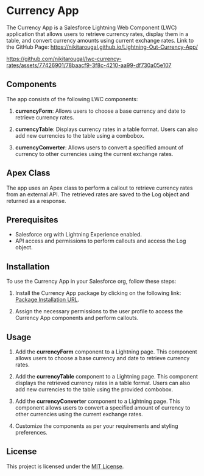 # Currency App

The Currency App is a Salesforce Lightning Web Component (LWC) application that allows users to retrieve currency rates, display them in a table, and convert currency amounts using current exchange rates. Link to the GitHub Page: https://nikitarougal.github.io/Lightning-Out-Currency-App/


https://github.com/nikitarougal/lwc-currency-rates/assets/77426901/78baacf9-3f8c-4210-aa99-df730a05e107




## Components

The app consists of the following LWC components:

1. **currencyForm**: Allows users to choose a base currency and date to retrieve currency rates.

2. **currencyTable**: Displays currency rates in a table format. Users can also add new currencies to the table using a combobox.

3. **currencyConverter**: Allows users to convert a specified amount of currency to other currencies using the current exchange rates.

## Apex Class

The app uses an Apex class to perform a callout to retrieve currency rates from an external API. The retrieved rates are saved to the Log object and returned as a response.

## Prerequisites

- Salesforce org with Lightning Experience enabled.
- API access and permissions to perform callouts and access the Log object.

## Installation

To use the Currency App in your Salesforce org, follow these steps:

1. Install the Currency App package by clicking on the following link: [Package Installation URL](https://login.salesforce.com/packaging/installPackage.apexp?p0=04t5h000000yWThAAM).

2. Assign the necessary permissions to the user profile to access the Currency App components and perform callouts.

## Usage

1. Add the **currencyForm** component to a Lightning page. This component allows users to choose a base currency and date to retrieve currency rates.

2. Add the **currencyTable** component to a Lightning page. This component displays the retrieved currency rates in a table format. Users can also add new currencies to the table using the provided combobox.

3. Add the **currencyConverter** component to a Lightning page. This component allows users to convert a specified amount of currency to other currencies using the current exchange rates.

4. Customize the components as per your requirements and styling preferences.

## License

This project is licensed under the [MIT License](LICENSE).
